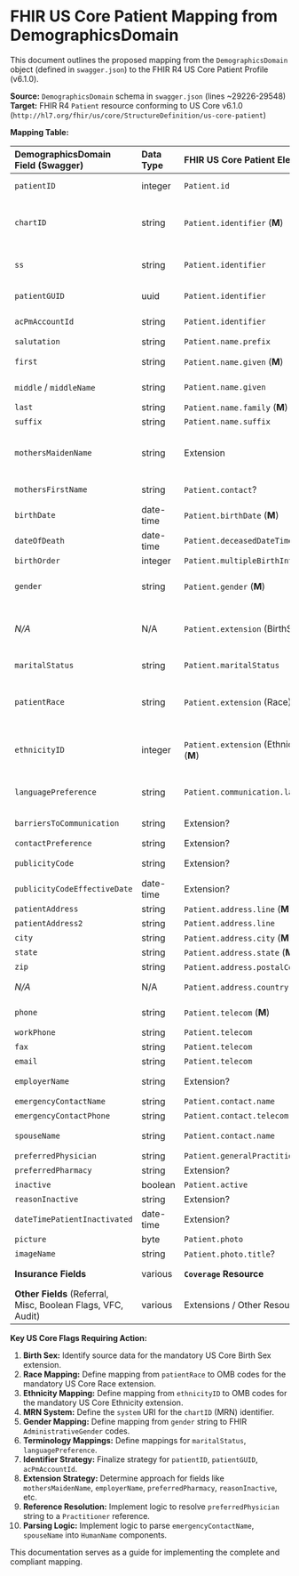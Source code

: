# FHIR US Core Patient Mapping from DemographicsDomain

This document outlines the proposed mapping from the `DemographicsDomain` object (defined in `swagger.json`) to the FHIR R4 US Core Patient Profile (v6.1.0).

**Source:** `DemographicsDomain` schema in `swagger.json` (lines ~29226-29548)
**Target:** FHIR R4 `Patient` resource conforming to US Core v6.1.0 (`http://hl7.org/fhir/us/core/StructureDefinition/us-core-patient`)

**Mapping Table:**

| DemographicsDomain Field (Swagger) | Data Type | FHIR US Core Patient Element  | Data Type        | Mapping Notes / Flags (US Core Specific)                                                                                                                                                              |
| :--------------------------------- | :-------- | :---------------------------- | :--------------- | :---------------------------------------------------------------------------------------------------------------------------------------------------------------------------------------------------- |
| `patientID`                        | integer   | `Patient.id`                  | `id`             | Use as FHIR resource logical ID? Needs strategy (e.g., prefix?). (No specific US Core requirement on format).                                                                                       |
| `chartID`                          | string    | `Patient.identifier` (**M**)  | `Identifier[]`   | **US Core:** Map as MRN. **FLAG:** Define appropriate `system` URL for the MRN identifier type specific to this source system. Set `use` = `usual`. (US Core *requires* at least one identifier). |
| `ss`                               | string    | `Patient.identifier`          | `Identifier[]`   | Map as SSN if necessary. `system` = `http://hl7.org/fhir/sid/us-ssn`. (US Core discourages sending SSN unless required).                                                                            |
| `patientGUID`                      | uuid      | `Patient.identifier`          | `Identifier[]`   | Map as another identifier? **FLAG:** Define `system` URL. `use` = `official`?                                                                                                                   |
| `acPmAccountId`                    | string    | `Patient.identifier`          | `Identifier[]`   | Map as another identifier? **FLAG:** Define `system` URL & context.                                                                                                                             |
| `salutation`                       | string    | `Patient.name.prefix`         | `string[]`       | Direct map.                                                                                                                                                                                       |
| `first`                            | string    | `Patient.name.given` (**M**)  | `string[]`       | Direct map (as first entry). (US Core *requires* at least one given name).                                                                                                                        |
| `middle` / `middleName`            | string    | `Patient.name.given`          | `string[]`       | Map as subsequent entry. **FLAG:** Confirm source/usage of `middle` vs `middleName`.                                                                                                               |
| `last`                             | string    | `Patient.name.family` (**M**) | `string`         | Direct map. (US Core *requires* family name).                                                                                                                                                     |
| `suffix`                           | string    | `Patient.name.suffix`         | `string[]`       | Direct map.                                                                                                                                                                                       |
| `mothersMaidenName`                | string    | Extension                     | `Extension`      | **FLAG:** Use standard Patient Mother's Maiden Name extension (`http://hl7.org/fhir/StructureDefinition/patient-mothersMaidenName`) if applicable.                                                  |
| `mothersFirstName`                 | string    | `Patient.contact`?            | `Patient.Contact`| **FLAG:** Potentially map to `Patient.contact` if mother represented. Needs context/rules.                                                                                                          |
| `birthDate`                        | date-time | `Patient.birthDate` (**M**)   | `date`           | **FLAG:** Truncate time. Validate format. (US Core *requires* birthDate).                                                                                                                            |
| `dateOfDeath`                      | date-time | `Patient.deceasedDateTime`    | `dateTime`       | Direct map if present.                                                                                                                                                                            |
| `birthOrder`                       | integer   | `Patient.multipleBirthInteger`| `integer`        | Direct map if > 0. **FLAG:** Clarify meaning if 0 or 1.                                                                                                                                         |
| `gender`                           | string    | `Patient.gender` (**M**)      | `code`           | **FLAG:** Needs mapping from source to required FHIR AdministrativeGender codes (`male`, `female`, `other`, `unknown`). (US Core *requires* gender).                                               |
| _N/A_                              | N/A       | `Patient.extension` (BirthSex)| `Extension[]`    | **FLAG:** US Core *requires* the Birth Sex extension (`http://hl7.org/fhir/us/core/StructureDefinition/us-core-birthsex`). **Need to identify source field or logic** for this.                 |
| `maritalStatus`                    | string    | `Patient.maritalStatus`       | `CodeableConcept`| **FLAG:** Needs mapping from source to FHIR Marital Status value set concepts. (Optional in US Core).                                                                                             |
| `patientRace`                      | string    | `Patient.extension` (Race) (**M**) | `Extension[]`    | **FLAG:** US Core *requires* the Race extension (`http://hl7.org/fhir/us/core/StructureDefinition/us-core-race`). **Needs mapping** from source string/code to OMB Race categories structure/codes. |
| `ethnicityID`                      | integer   | `Patient.extension` (Ethnicity) (**M**) | `Extension[]` | **FLAG:** US Core *requires* the Ethnicity extension (`http://hl7.org/fhir/us/core/StructureDefinition/us-core-ethnicity`). **Needs mapping** from source ID/code to OMB Ethnicity codes.      |
| `languagePreference`               | string    | `Patient.communication.language`| `CodeableConcept`| **FLAG:** Needs mapping from source to BCP-47 codes. `Patient.communication` is required by US Core *if* data exists.                                                                                |
| `barriersToCommunication`          | string    | Extension?                    | `Extension`      | **FLAG:** Unclear structure/meaning. Map to extension if defined.                                                                                                                                 |
| `contactPreference`                | string    | Extension?                    | `Extension`      | **FLAG:** Unclear structure/meaning. Map to extension.                                                                                                                                            |
| `publicityCode`                    | string    | Extension?                    | `Extension`      | **FLAG:** Unclear structure/meaning. Map to consent/privacy extension?                                                                                                                            |
| `publicityCodeEffectiveDate`       | date-time | Extension?                    | `Extension`      | Related to `publicityCode`. Map to extension.                                                                                                                                                     |
| `patientAddress`                   | string    | `Patient.address.line` (**M**) | `string[]`       | Map as first address line. (US Core requires `line`).                                                                                                                                              |
| `patientAddress2`                  | string    | `Patient.address.line`        | `string[]`       | Map as subsequent address line.                                                                                                                                                                   |
| `city`                             | string    | `Patient.address.city` (**M**) | `string`         | Direct map. (US Core requires `city`).                                                                                                                                                             |
| `state`                            | string    | `Patient.address.state` (**M**)| `string`         | Direct map. (US Core requires `state`).                                                                                                                                                            |
| `zip`                              | string    | `Patient.address.postalCode` (**M**) | `string`   | Direct map. (US Core requires `postalCode`).                                                                                                                                                       |
| _N/A_                              | N/A       | `Patient.address.country` (**M**) | `string`       | **FLAG:** Add `country` = 'US' (fixed value required by US Core if not otherwise specified).                                                                                                       |
| `phone`                            | string    | `Patient.telecom` (**M**)     | `ContactPoint[]` | Map as phone. `system`='phone', `use`='home'? (US Core requires telecom *if known*).                                                                                                               |
| `workPhone`                        | string    | `Patient.telecom`             | `ContactPoint[]` | Map as phone. `system`='phone', `use`='work'?                                                                                                                                                     |
| `fax`                              | string    | `Patient.telecom`             | `ContactPoint[]` | Map as fax. `system`='fax'.                                                                                                                                                                       |
| `email`                            | string    | `Patient.telecom`             | `ContactPoint[]` | Map as email. `system`='email'.                                                                                                                                                                   |
| `employerName`                     | string    | Extension?                    | `Extension`      | **FLAG:** Map to Occupation extension? Link to Organization?                                                                                                                                    |
| `emergencyContactName`             | string    | `Patient.contact.name`        | `HumanName`      | Map name parts (**FLAG:** parsing logic). Set relationship.                                                                                                                                       |
| `emergencyContactPhone`            | string    | `Patient.contact.telecom`     | `ContactPoint[]` | Map as phone. `system`='phone'.                                                                                                                                                                   |
| `spouseName`                       | string    | `Patient.contact.name`        | `HumanName`      | Map name parts (**FLAG:** parsing logic). Set relationship = 'SPS'.                                                                                                                               |
| `preferredPhysician`               | string    | `Patient.generalPractitioner` | `Reference[]`    | **FLAG:** Map string name to `Practitioner` Reference.                                                                                                                                            |
| `preferredPharmacy`                | string    | Extension?                    | `Extension`      | **FLAG:** Map to extension. Needs lookup to `Organization`?                                                                                                                                     |
| `inactive`                         | boolean   | `Patient.active`              | `boolean`        | Map as `!inactive`.                                                                                                                                                                               |
| `reasonInactive`                   | string    | Extension?                    | `Extension`      | **FLAG:** Map to extension.                                                                                                                                                                       |
| `dateTimePatientInactivated`       | date-time | Extension?                    | `Extension`      | **FLAG:** Map to extension.                                                                                                                                                                       |
| `picture`                          | byte      | `Patient.photo`               | `Attachment[]`   | Map base64. **FLAG:** Needs content type.                                                                                                                                                         |
| `imageName`                        | string    | `Patient.photo.title`?        | `string`         | Potential map.                                                                                                                                                                                    |
| **Insurance Fields**               | various   | **`Coverage` Resource**       | N/A              | **FLAG:** Belongs in US Core `Coverage` profile. **Do not map to `Patient`**.                                                                                                                       |
| **Other Fields** (Referral, Misc, Boolean Flags, VFC, Audit) | various | Extensions / Other Resources| Ext/Ref          | **FLAG:** Evaluate case-by-case for mapping to extensions or other resources (`AuditEvent`, `Immunization`, etc.).                                                                           |

**Key US Core Flags Requiring Action:**

1.  **Birth Sex:** Identify source data for the mandatory US Core Birth Sex extension.
2.  **Race Mapping:** Define mapping from `patientRace` to OMB codes for the mandatory US Core Race extension.
3.  **Ethnicity Mapping:** Define mapping from `ethnicityID` to OMB codes for the mandatory US Core Ethnicity extension.
4.  **MRN System:** Define the `system` URI for the `chartID` (MRN) identifier.
5.  **Gender Mapping:** Define mapping from `gender` string to FHIR `AdministrativeGender` codes.
6.  **Terminology Mappings:** Define mappings for `maritalStatus`, `languagePreference`.
7.  **Identifier Strategy:** Finalize strategy for `patientID`, `patientGUID`, `acPmAccountId`.
8.  **Extension Strategy:** Determine approach for fields like `mothersMaidenName`, `employerName`, `preferredPharmacy`, `reasonInactive`, etc.
9.  **Reference Resolution:** Implement logic to resolve `preferredPhysician` string to a `Practitioner` reference.
10. **Parsing Logic:** Implement logic to parse `emergencyContactName`, `spouseName` into `HumanName` components.

This documentation serves as a guide for implementing the complete and compliant mapping.
